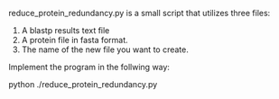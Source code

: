reduce_protein_redundancy.py is a small script that utilizes three files:

1. A blastp results text file <blastpResult>
2. A protein file in fasta format. <proteinFasta>
3. The name of the new file you want to create. <newFasta>

Implement the program in the follwing way:

python ./reduce_protein_redundancy.py <blastpResult> <proteinFasta> <newFasta>

	